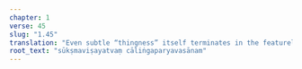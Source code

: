 ```yaml
---
chapter: 1
verse: 45
slug: "1.45"
translation: "Even subtle “thingness” itself terminates in the featureless [absorptions]."
root_text: "sūkṣmaviṣayatvaṃ cāliṅgaparyavasānam"
---
```


